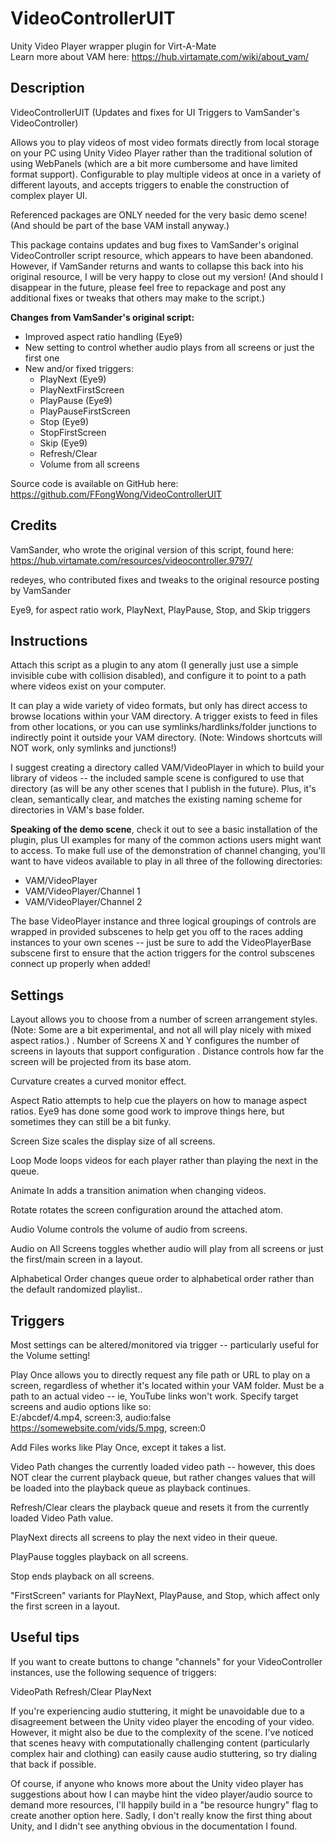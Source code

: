 # VideoControllerUIT
 Unity Video Player wrapper plugin for Virt-A-Mate  
Learn more about VAM here: https://hub.virtamate.com/wiki/about_vam/


## Description 

VideoControllerUIT (Updates and fixes for UI Triggers to VamSander's VideoController) 

Allows you to play videos of most video formats directly from local storage on your PC using Unity Video Player rather than the traditional solution of using WebPanels (which are a bit more cumbersome and have limited format support). Configurable to play multiple videos at once in a variety of different layouts, and accepts triggers to enable the construction of complex player UI. 

Referenced packages are ONLY needed for the very basic demo scene! (And should be part of the base VAM install anyway.)

This package contains updates and bug fixes to VamSander's original VideoController script resource, which appears to have been abandoned. However, if VamSander returns and wants to collapse this back into his original resource, I will be very happy to close out my version! (And should I disappear in the future, please feel free to repackage and post any additional fixes or tweaks that others may make to the script.)

**Changes from VamSander's original script:**
- Improved aspect ratio handling (Eye9)
- New setting to control whether audio plays from all screens or just the first one
- New and/or fixed triggers:  
    - PlayNext (Eye9)  
    - PlayNextFirstScreen
    - PlayPause (Eye9)
    - PlayPauseFirstScreen
    - Stop (Eye9) 
    - StopFirstScreen
    - Skip (Eye9)
    - Refresh/Clear
    - Volume from all screens

Source code is available on GitHub here:  
https://github.com/FFongWong/VideoControllerUIT

## Credits

VamSander, who wrote the original version of this script, found here:
https://hub.virtamate.com/resources/videocontroller.9797/

redeyes, who contributed fixes and tweaks to the original resource posting by VamSander

Eye9, for aspect ratio work, PlayNext, PlayPause, Stop, and Skip triggers


## Instructions

Attach this script as a plugin to any atom (I generally just use a simple invisible cube with collision disabled), and configure it to point to a path where videos exist on your computer. 

It can play a wide variety of video formats, but only has direct access to browse locations within your VAM directory. A trigger exists to feed in files from other locations, or you can use symlinks/hardlinks/folder junctions to indirectly point it outside your VAM directory. (Note: Windows shortcuts will NOT work, only symlinks and junctions!)

I suggest creating a directory called VAM/VideoPlayer in which to build your library of videos -- the included sample scene is configured to use that directory (as will be any other scenes that I publish in the future). Plus, it's clean, semantically clear, and matches the existing naming scheme for directories in VAM's base folder.

**Speaking of the demo scene**, check it out to see a basic installation of the plugin, plus UI examples for many of the common actions users might want to access. To make full use of the demonstration of channel changing, you'll want to have videos available to play in all three of the following directories:  
- VAM/VideoPlayer
- VAM/VideoPlayer/Channel 1
- VAM/VideoPlayer/Channel 2

The base VideoPlayer instance and three logical groupings of controls are wrapped in provided subscenes to help get you off to the races adding instances to your own scenes -- just be sure to add the VideoPlayerBase subscene first to ensure that the action triggers for the control subscenes connect up properly when added!


## Settings

Layout allows you to choose from a number of screen arrangement styles. (Note: Some are a bit experimental, and not all will play nicely with mixed aspect ratios.)
.
Number of Screens X and Y configures the number of screens in layouts that support configuration
.
Distance controls how far the screen will be projected from its base atom.

Curvature creates  a curved monitor effect.

Aspect Ratio attempts to help cue the players on how to manage aspect ratios. Eye9 has done some good work to improve things here, but sometimes they can still be a bit funky.

Screen Size scales the display size of all screens.

Loop Mode loops videos for each player rather than playing the next in the queue.

Animate In adds a transition animation when changing videos.

Rotate rotates the screen configuration around the attached atom.

Audio Volume controls the volume of audio from screens.

Audio on All Screens toggles whether audio will play from all screens or just the first/main screen in a layout.

Alphabetical Order changes queue order to alphabetical order rather than the default randomized playlist..



## Triggers

Most settings can be altered/monitored via trigger -- particularly useful for the Volume setting!

Play Once allows you to directly request any file path or URL to play on a screen, regardless of whether it's located within your VAM folder. Must be a path to an actual video -- ie, YouTube links won't work. Specify target screens and audio options like so:  
E:/abcdef/4.mp4, screen:3, audio:false  
https://somewebsite.com/vids/5.mpg, screen:0  

Add Files works like Play Once, except it takes a list.

Video Path changes the currently loaded video path -- however, this does NOT clear the current playback queue, but rather changes values that will be loaded into the playback queue as playback continues.

Refresh/Clear clears the playback queue and resets it from the currently loaded Video Path value.

PlayNext directs all screens to play the next video in their queue.

PlayPause toggles playback on all screens.

Stop ends playback on all screens.

"FirstScreen" variants for PlayNext, PlayPause, and Stop, which affect only the first screen in a layout.




## Useful tips

If you want to create buttons to change "channels" for your VideoController instances, use the following sequence of triggers:

VideoPath
Refresh/Clear
PlayNext


If you're experiencing audio stuttering, it might be unavoidable due to a disagreement between the Unity video player the encoding of your video. However, it might also be due to the complexity of the scene. I've noticed that scenes heavy with computationally challenging content (particularly complex hair and clothing) can easily cause audio stuttering, so try dialing that back if possible.

Of course, if anyone who knows more about the Unity video player has suggestions about how I can maybe hint the video player/audio source to demand more resources, I'll happily build in a "be resource hungry" flag to create another option here. Sadly, I don't really know the first thing about Unity, and I didn't see anything obvious in the documentation I found.